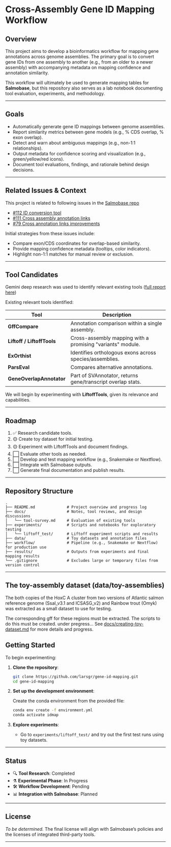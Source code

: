 # Cross-Assembly Gene ID Mapping Workflow

## Overview

This project aims to develop a bioinformatics workflow for mapping gene annotations across genome assemblies. The primary goal is to convert gene IDs from one assembly to another (e.g., from an older to a newer assembly) with accompanying metadata on mapping confidence and annotation similarity.

This workflow will ultimately be used to generate mapping tables for **Salmobase**, but this repository also serves as a lab notebook documenting tool evaluation, experiments, and methodology.

---

## Goals

- Automatically generate gene ID mappings between genome assemblies.
- Report similarity metrics between gene models (e.g., % CDS overlap, % exon overlap).
- Detect and warn about ambiguous mappings (e.g., non-1:1 relationships).
- Output metadata for confidence scoring and visualization (e.g., green/yellow/red icons).
- Document tool evaluations, findings, and rationale behind design decisions.

---

## Related Issues & Context

This project is related to following issues in the [Salmobase repo](https://gitlab.com/elixir-nmbu/salmobase) 
- [#112 ID conversion tool](https://gitlab.com/elixir-nmbu/salmobase/-/issues/112)
- [#111 Cross assembly annotation links](https://gitlab.com/elixir-nmbu/salmobase/-/issues/111)
- [#79 Cross annotation links improvements](https://gitlab.com/elixir-nmbu/salmobase/-/issues/79)

Initial strategies from these issues include:
- Compare exon/CDS coordinates for overlap-based similarity.
- Provide mapping confidence metadata (tooltips, color indicators).
- Highlight non-1:1 matches for manual review or exclusion.

---

## Tool Candidates

Gemini deep research was used to identify relevant existing tools ([full report here](docs/tool-survey.md))

Existing relevant tools identified:

| Tool | Description |
|------|-------------|
| **GffCompare** | Annotation comparison within a single assembly. |
| **Liftoff / LiftoffTools** | Cross-assembly mapping with a promising "variants" module. |
| **ExOrthist** | Identifies orthologous exons across species/assemblies. |
| **ParsEval** | Compares alternative annotations. |
| **GeneOverlapAnnotator** | Part of SVAnnotator, returns gene/transcript overlap stats. |

We will begin by experimenting with **LiftoffTools**, given its relevance and capabilities.

---

## Roadmap

1. ✅ Research candidate tools.
2. 🟡 Create toy dataset for initial testing.
3. 🟡 Experiment with LiftoffTools and document findings.
4. ⬜ Evaluate other tools as needed.
5. ⬜ Develop and test mapping workflow (e.g., Snakemake or Nextflow).
6. ⬜ Integrate with Salmobase outputs.
7. ⬜ Generate final documentation and publish results.

---


## Repository Structure

```
.
├── README.md              # Project overview and progress log
├── docs/                  # Notes, tool reviews, and design discussions
│   └── tool-survey.md     # Evaluation of existing tools
├── experiments/           # Scripts and notebooks for exploratory testing
│   └── liftoff_test/      # Liftoff experiment scripts and results
├── data/                  # Toy datasets and annotation files
├── workflow/              # Pipeline (e.g., Snakemake or Nextflow) for production use
├── results/               # Outputs from experiments and final mapping results
└── .gitignore             # Excludes large or temporary files from version control
```

---

## The toy-assembly dataset (data/toy-assemblies)

The both copies of the HoxC A cluster from two versions of Atlantic salmon reference genome (Ssal_v3.1 and ICSASG_v2) and Rainbow trout (Omyk) was extracted as a small dataset to use for testing.

The corresponding gff for these regions must be extracted. The scripts to do this must be created. under pregress... See [docs/creating-toy-dataset.md](docs/creating-toy-dataset.md) for more details and progress.




## Getting Started

To begin experimenting:

1. **Clone the repository**:

   ```bash
   git clone https://github.com/larsgr/gene-id-mapping.git
   cd gene-id-mapping
   ```

2. **Set up the development environment**:

   Create the conda environment from the provided file:

   ```bash
   conda env create -f environment.yml
   conda activate idmap
   ```

3. **Explore experiments**:

   * Go to `experiments/liftoff_test/` and try out the first test runs using toy datasets.

---

## Status

* 🔍 **Tool Research**: Completed
* ⚗️ **Experimental Phase**: In Progress
* 🛠️ **Workflow Development**: Pending
* 📊 **Integration with Salmobase**: Planned

---

## License

*To be determined.* The final license will align with Salmobase’s policies and the licenses of integrated third-party tools.

---

